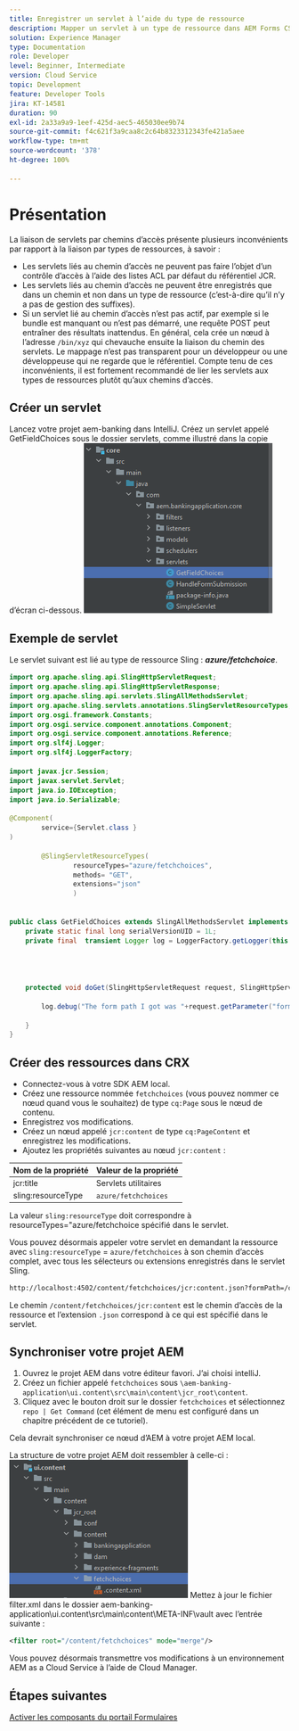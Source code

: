 ```yaml
---
title: Enregistrer un servlet à l’aide du type de ressource
description: Mapper un servlet à un type de ressource dans AEM Forms CS
solution: Experience Manager
type: Documentation
role: Developer
level: Beginner, Intermediate
version: Cloud Service
topic: Development
feature: Developer Tools
jira: KT-14581
duration: 90
exl-id: 2a33a9a9-1eef-425d-aec5-465030ee9b74
source-git-commit: f4c621f3a9caa8c2c64b8323312343fe421a5aee
workflow-type: tm+mt
source-wordcount: '378'
ht-degree: 100%

---
```


# Présentation

La liaison de servlets par chemins d’accès présente plusieurs inconvénients par rapport à la liaison par types de ressources, à savoir :

* Les servlets liés au chemin d’accès ne peuvent pas faire l’objet d’un contrôle d’accès à l’aide des listes ACL par défaut du référentiel JCR.
* Les servlets liés au chemin d’accès ne peuvent être enregistrés que dans un chemin et non dans un type de ressource (c’est-à-dire qu’il n’y a pas de gestion des suffixes).
* Si un servlet lié au chemin d’accès n’est pas actif, par exemple si le bundle est manquant ou n’est pas démarré, une requête POST peut entraîner des résultats inattendus. En général, cela crée un nœud à l’adresse `/bin/xyz` qui chevauche ensuite la liaison du chemin des servlets.
Le mappage n’est pas transparent pour un développeur ou une développeuse qui ne regarde que le référentiel.
Compte tenu de ces inconvénients, il est fortement recommandé de lier les servlets aux types de ressources plutôt qu’aux chemins d’accès.

## Créer un servlet

Lancez votre projet aem-banking dans IntelliJ. Créez un servlet appelé GetFieldChoices sous le dossier servlets, comme illustré dans la copie d’écran ci-dessous.
![choices](assets/fetchchoices.png)

## Exemple de servlet

Le servlet suivant est lié au type de ressource Sling : _**azure/fetchchoice**_.



```java
import org.apache.sling.api.SlingHttpServletRequest;
import org.apache.sling.api.SlingHttpServletResponse;
import org.apache.sling.api.servlets.SlingAllMethodsServlet;
import org.apache.sling.servlets.annotations.SlingServletResourceTypes;
import org.osgi.framework.Constants;
import org.osgi.service.component.annotations.Component;
import org.osgi.service.component.annotations.Reference;
import org.slf4j.Logger;
import org.slf4j.LoggerFactory;

import javax.jcr.Session;
import javax.servlet.Servlet;
import java.io.IOException;
import java.io.Serializable;

@Component(
        service={Servlet.class }
)

        @SlingServletResourceTypes(
                resourceTypes="azure/fetchchoices",
                methods= "GET",
                extensions="json"
                )


public class GetFieldChoices extends SlingAllMethodsServlet implements Serializable {
    private static final long serialVersionUID = 1L;
    private final  transient Logger log = LoggerFactory.getLogger(this.getClass());


   

    protected void doGet(SlingHttpServletRequest request, SlingHttpServletResponse response) {

        log.debug("The form path I got was "+request.getParameter("formPath"));

    }
}
```

## Créer des ressources dans CRX

* Connectez-vous à votre SDK AEM local.
* Créez une ressource nommée `fetchchoices` (vous pouvez nommer ce nœud quand vous le souhaitez) de type `cq:Page` sous le nœud de contenu.
* Enregistrez vos modifications.
* Créez un nœud appelé `jcr:content` de type `cq:PageContent` et enregistrez les modifications.
* Ajoutez les propriétés suivantes au nœud `jcr:content` :

| Nom de la propriété | Valeur de la propriété |
|--------------------|--------------------|
| jcr:title | Servlets utilitaires |
| sling:resourceType | `azure/fetchchoices` |


La valeur `sling:resourceType` doit correspondre à resourceTypes=&quot;azure/fetchchoice spécifié dans le servlet.

Vous pouvez désormais appeler votre servlet en demandant la ressource avec `sling:resourceType` = `azure/fetchchoices` à son chemin d’accès complet, avec tous les sélecteurs ou extensions enregistrés dans le servlet Sling.

```html
http://localhost:4502/content/fetchchoices/jcr:content.json?formPath=/content/forms/af/forrahul/jcr:content/guideContainer
```

Le chemin `/content/fetchchoices/jcr:content` est le chemin d’accès de la ressource et l’extension `.json` correspond à ce qui est spécifié dans le servlet.

## Synchroniser votre projet AEM

1. Ouvrez le projet AEM dans votre éditeur favori. J’ai choisi intelliJ.
1. Créez un fichier appelé `fetchchoices` sous `\aem-banking-application\ui.content\src\main\content\jcr_root\content`.
1. Cliquez avec le bouton droit sur le dossier `fetchchoices` et sélectionnez `repo | Get Command` (cet élément de menu est configuré dans un chapitre précédent de ce tutoriel).

Cela devrait synchroniser ce nœud d’AEM à votre projet AEM local.

La structure de votre projet AEM doit ressembler à celle-ci :
![resource-resolver](assets/mapping-servlet-resource.png)
Mettez à jour le fichier filter.xml dans le dossier aem-banking-application\ui.content\src\main\content\META-INF\vault avec l’entrée suivante :

```xml
<filter root="/content/fetchchoices" mode="merge"/>
```

Vous pouvez désormais transmettre vos modifications à un environnement AEM as a Cloud Service à l’aide de Cloud Manager.

## Étapes suivantes

[Activer les composants du portail Formulaires](./forms-portal-components.md)
